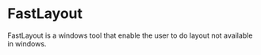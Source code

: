 # FastLayout
FastLayout is a windows tool that enable the user to do layout not available in windows.
